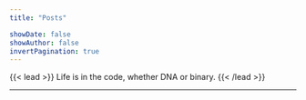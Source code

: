 ```yaml
---
title: "Posts"

showDate: false
showAuthor: false
invertPagination: true
---
```


{{< lead >}}
Life is in the code, whether DNA or binary.
{{< /lead >}}

---
